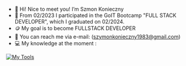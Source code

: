- 👋 Hi! Nice to meet you! I’m Szmon Konieczny
- 📖 From 02/2023 I participated in the GoIT Bootcamp "FULL STACK DEVELOPER", which I graduated on 02/2024.
- 🪙 My goal is to become FULLSTACK DEVELOPER
- 📧 You can reach me via e-mail: (szymonkonieczny1983@gmail.com)
- 💻 My knowledge at the moment :

<!-- [![My Skills](https://skillicons.dev/icons?i=html,css,figma)](https://skillicons.dev)
[![My Skills](https://skillicons.dev/icons?i=react,redux,js)](https://skillicons.dev)
[![My Tools](https://skillicons.dev/icons?i=git,github,vscode)](https://skillicons.dev) -->

[![My Tools](https://skillicons.dev/icons?i=html,css,js,react,figma,git,github,vscode)](https://skillicons.dev)
